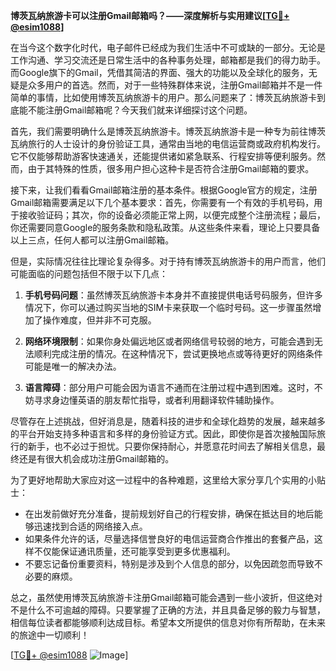 **博茨瓦纳旅游卡可以注册Gmail邮箱吗？——深度解析与实用建议[[TG💪+ @esim1088](https://t.me/s/esim1088)]**

在当今这个数字化时代，电子邮件已经成为我们生活中不可或缺的一部分。无论是工作沟通、学习交流还是日常生活中的各种事务处理，邮箱都是我们的得力助手。而Google旗下的Gmail，凭借其简洁的界面、强大的功能以及全球化的服务，无疑是众多用户的首选。然而，对于一些特殊群体来说，注册Gmail邮箱并不是一件简单的事情，比如使用博茨瓦纳旅游卡的用户。那么问题来了：博茨瓦纳旅游卡到底能不能注册Gmail邮箱呢？今天我们就来详细探讨这个问题。

首先，我们需要明确什么是博茨瓦纳旅游卡。博茨瓦纳旅游卡是一种专为前往博茨瓦纳旅行的人士设计的身份验证工具，通常由当地的电信运营商或政府机构发行。它不仅能够帮助游客快速通关，还能提供诸如紧急联系、行程安排等便利服务。然而，由于其特殊的性质，很多用户担心这种卡是否符合注册Gmail邮箱的要求。

接下来，让我们看看Gmail邮箱注册的基本条件。根据Google官方的规定，注册Gmail邮箱需要满足以下几个基本要求：首先，你需要有一个有效的手机号码，用于接收验证码；其次，你的设备必须能正常上网，以便完成整个注册流程；最后，你还需要同意Google的服务条款和隐私政策。从这些条件来看，理论上只要具备以上三点，任何人都可以注册Gmail邮箱。

但是，实际情况往往比理论复杂得多。对于持有博茨瓦纳旅游卡的用户而言，他们可能面临的问题包括但不限于以下几点：

1. **手机号码问题**：虽然博茨瓦纳旅游卡本身并不直接提供电话号码服务，但许多情况下，你可以通过购买当地的SIM卡来获取一个临时号码。这一步骤虽然增加了操作难度，但并非不可克服。

2. **网络环境限制**：如果你身处偏远地区或者网络信号较弱的地方，可能会遇到无法顺利完成注册的情况。在这种情况下，尝试更换地点或等待更好的网络条件可能是唯一的解决办法。

3. **语言障碍**：部分用户可能会因为语言不通而在注册过程中遇到困难。这时，不妨寻求身边懂英语的朋友帮忙指导，或者利用翻译软件辅助操作。

尽管存在上述挑战，但好消息是，随着科技的进步和全球化趋势的发展，越来越多的平台开始支持多种语言和多样的身份验证方式。因此，即使你是首次接触国际旅行的新手，也不必过于担忧。只要你保持耐心，并愿意花时间去了解相关信息，最终还是有很大机会成功注册Gmail邮箱的。

为了更好地帮助大家应对这一过程中的各种难题，这里给大家分享几个实用的小贴士：

- 在出发前做好充分准备，提前规划好自己的行程安排，确保在抵达目的地后能够迅速找到合适的网络接入点。
- 如果条件允许的话，尽量选择信誉良好的电信运营商合作推出的套餐产品，这样不仅能保证通讯质量，还可能享受到更多优惠福利。
- 不要忘记备份重要资料，特别是涉及到个人信息的部分，以免因疏忽而导致不必要的麻烦。

总之，虽然使用博茨瓦纳旅游卡注册Gmail邮箱可能会遇到一些小波折，但这绝对不是什么不可逾越的障碍。只要掌握了正确的方法，并且具备足够的毅力与智慧，相信每位读者都能够顺利达成目标。希望本文所提供的信息对你有所帮助，在未来的旅途中一切顺利！

[[TG💪+ @esim1088](https://t.me/s/esim1088) ![Image](https://i.postimg.cc/4NQfJmqS/Snipaste-2025-05-13-00-14-12.png)]